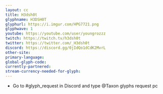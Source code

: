 ```yaml
---
layout: cc
title: H3dsh0t
glyphname: H3DSH0T
glyphurl: https://i.imgur.com/HPG7721.png
glyphwave: 1
youtube: https://youtube.com/user/youngrozzz
twitch: https://twitch.tv/h3dsh0t
twitter: https://twitter.com/_H3dsh0t
discord: https://discord.gg/0jIdQo1dCdK2MvrL
other-site: 
primary-language: 
global-glyph-code: 
currently-partnered: 
stream-currency-needed-for-glyph: 
---
```

* Go to #glyph_request in Discord and type @Taxon glyphs request pc
